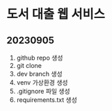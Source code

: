 # 도서 대출 웹 서비스
## 20230905
1. github repo 생성
2. git clone 
3. dev branch 생성
4. venv 가상환경 생성
5. .gitignore 파일 생성
6. requirements.txt 생성